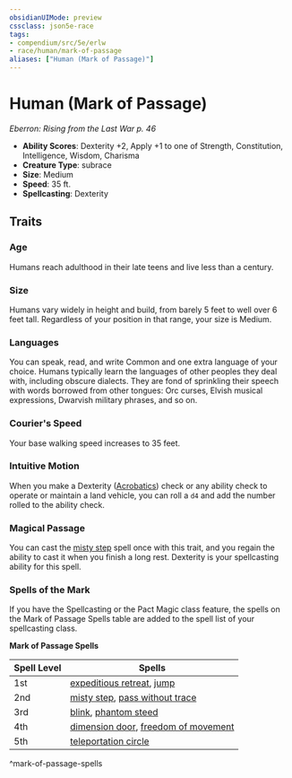 ```yaml
---
obsidianUIMode: preview
cssclass: json5e-race
tags:
- compendium/src/5e/erlw
- race/human/mark-of-passage
aliases: ["Human (Mark of Passage)"]
---
```


# Human (Mark of Passage)
*Eberron: Rising from the Last War p. 46*

- **Ability Scores**: Dexterity +2, Apply +1 to one of Strength, Constitution, Intelligence, Wisdom, Charisma
- **Creature Type**: subrace
- **Size**: Medium
- **Speed**: 35 ft.
- **Spellcasting**: Dexterity


## Traits

### Age

Humans reach adulthood in their late teens and live less than a century.

### Size

Humans vary widely in height and build, from barely 5 feet to well over 6 feet tall. Regardless of your position in that range, your size is Medium.

### Languages

You can speak, read, and write Common and one extra language of your choice. Humans typically learn the languages of other peoples they deal with, including obscure dialects. They are fond of sprinkling their speech with words borrowed from other tongues: Orc curses, Elvish musical expressions, Dwarvish military phrases, and so on.

### Courier's Speed

Your base walking speed increases to 35 feet.

### Intuitive Motion

When you make a Dexterity ([Acrobatics](../../../Rules%20&%20Options/5e%20Rules/skills.md##Acrobatics)) check or any ability check to operate or maintain a land vehicle, you can roll a `d4` and add the number rolled to the ability check.

### Magical Passage

You can cast the [misty step](../../spells/misty-step.md#) spell once with this trait, and you regain the ability to cast it when you finish a long rest. Dexterity is your spellcasting ability for this spell.

### Spells of the Mark

If you have the Spellcasting or the Pact Magic class feature, the spells on the Mark of Passage Spells table are added to the spell list of your spellcasting class.

**Mark of Passage Spells**

| Spell Level | Spells |
|-------------|--------|
| 1st | [expeditious retreat](../../spells/expeditious-retreat.md#), [jump](../../spells/jump.md#) |
| 2nd | [misty step](../../spells/misty-step.md#.md#), [pass without trace](../../spells/pass-without-trace.md#) |
| 3rd | [blink](../../spells/blink.md#), [phantom steed](../../spells/phantom-steed.md#) |
| 4th | [dimension door](../../spells/dimension-door.md#), [freedom of movement](../../spells/freedom-of-movement.md#) |
| 5th | [teleportation circle](../../spells/teleportation-circle.md#) |
^mark-of-passage-spells